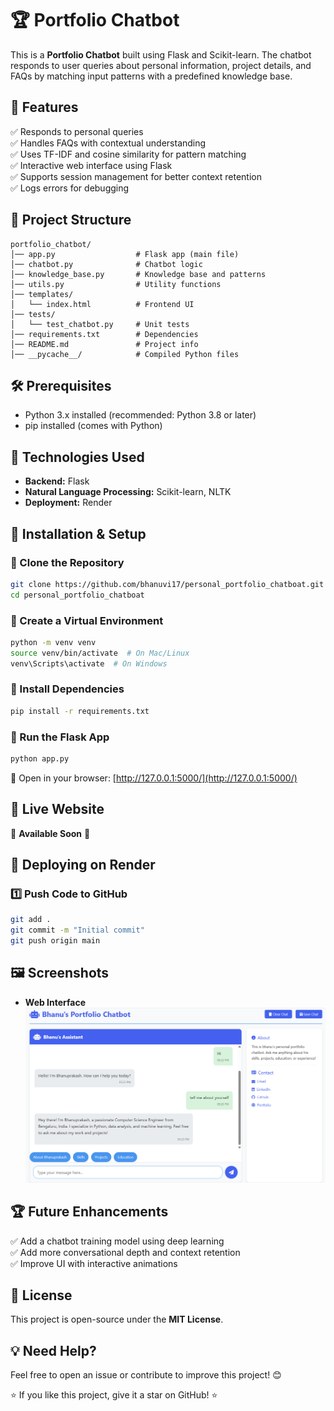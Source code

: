 # 🏆 Portfolio Chatbot

This is a **Portfolio Chatbot** built using Flask and Scikit-learn. The chatbot responds to user queries about personal information, project details, and FAQs by matching input patterns with a predefined knowledge base.

## 📌 Features
✅ Responds to personal queries  
✅ Handles FAQs with contextual understanding  
✅ Uses TF-IDF and cosine similarity for pattern matching  
✅ Interactive web interface using Flask  
✅ Supports session management for better context retention  
✅ Logs errors for debugging  

## 📂 Project Structure
```
portfolio_chatbot/
│── app.py                  # Flask app (main file)
│── chatbot.py              # Chatbot logic
│── knowledge_base.py       # Knowledge base and patterns
│── utils.py                # Utility functions
│── templates/
│   └── index.html          # Frontend UI
│── tests/
│   └── test_chatbot.py     # Unit tests
│── requirements.txt        # Dependencies
│── README.md               # Project info
│── __pycache__/            # Compiled Python files
```

## 🛠 Prerequisites
- Python 3.x installed (recommended: Python 3.8 or later)  
- pip installed (comes with Python)  

## 🎯 Technologies Used
- **Backend:** Flask  
- **Natural Language Processing:** Scikit-learn, NLTK  
- **Deployment:** Render  

## 🔧 Installation & Setup

### 🔹 Clone the Repository
```sh
git clone https://github.com/bhanuvi17/personal_portfolio_chatboat.git
cd personal_portfolio_chatboat
```

### 🔹 Create a Virtual Environment
```sh
python -m venv venv
source venv/bin/activate  # On Mac/Linux
venv\Scripts\activate  # On Windows
```

### 🔹 Install Dependencies
```sh
pip install -r requirements.txt
```

### 🔹 Run the Flask App
```sh
python app.py
```

🔗 Open in your browser: [http://127.0.0.1:5000/](http://127.0.0.1:5000/)

## 🚀 Live Website
🚧 **Available Soon** 🚧

## 🚀 Deploying on Render

### 1️⃣ Push Code to GitHub
```sh
git add .
git commit -m "Initial commit"
git push origin main
```
## 🖼️ Screenshots
- **Web Interface**  
![Screenshot](https://github.com/bhanuvi17/personal_portfolio_chatboat/blob/8080731f7058e38512b13ad65e3b72e3b439d8e2/Screenshot%202025-03-11%20172400.png)

## 🏆 Future Enhancements
✅ Add a chatbot training model using deep learning  
✅ Add more conversational depth and context retention  
✅ Improve UI with interactive animations  

## 📝 License
This project is open-source under the **MIT License**.

## 💡 Need Help?
Feel free to open an issue or contribute to improve this project! 😊

⭐ If you like this project, give it a star on GitHub! ⭐
